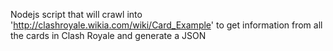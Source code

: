 Nodejs script that will crawl into 'http://clashroyale.wikia.com/wiki/Card_Example' to get information from all the cards in Clash Royale and generate a JSON

